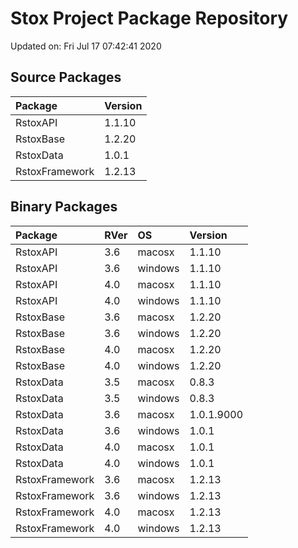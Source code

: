 # Stox Project Package Repository


Updated on: Fri Jul 17 07:42:41 2020
## Source Packages

|Package        |Version |
|:--------------|:-------|
|RstoxAPI       |1.1.10  |
|RstoxBase      |1.2.20  |
|RstoxData      |1.0.1   |
|RstoxFramework |1.2.13  |

## Binary Packages

|Package        |RVer |OS      |Version    |
|:--------------|:----|:-------|:----------|
|RstoxAPI       |3.6  |macosx  |1.1.10     |
|RstoxAPI       |3.6  |windows |1.1.10     |
|RstoxAPI       |4.0  |macosx  |1.1.10     |
|RstoxAPI       |4.0  |windows |1.1.10     |
|RstoxBase      |3.6  |macosx  |1.2.20     |
|RstoxBase      |3.6  |windows |1.2.20     |
|RstoxBase      |4.0  |macosx  |1.2.20     |
|RstoxBase      |4.0  |windows |1.2.20     |
|RstoxData      |3.5  |macosx  |0.8.3      |
|RstoxData      |3.5  |windows |0.8.3      |
|RstoxData      |3.6  |macosx  |1.0.1.9000 |
|RstoxData      |3.6  |windows |1.0.1      |
|RstoxData      |4.0  |macosx  |1.0.1      |
|RstoxData      |4.0  |windows |1.0.1      |
|RstoxFramework |3.6  |macosx  |1.2.13     |
|RstoxFramework |3.6  |windows |1.2.13     |
|RstoxFramework |4.0  |macosx  |1.2.13     |
|RstoxFramework |4.0  |windows |1.2.13     |
